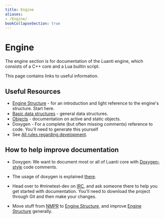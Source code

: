 ```yaml
---
title: Engine
aliases:
- /Engine/
bookCollapseSection: true
---
```


# Engine

The engine section is for documentation of the Luanti engine, which consists of a C++ core and a Lua builtin script.

This page contains links to useful information.

Useful Resources
----------------

* [Engine Structure](/Engine/Structure "Engine/Structure") - for an introduction and light reference to the engine's structure. Start here.
* [Basic data structures](/Engine/Basic_data_structures "Engine/Basic data structures") - general data structures.
* [Objects](/objects "Engine/Objects") - documentation on active and static objects.
* Doxygen - For a complete (but often missing comments) reference to code. You'll need to generate this yourself
* See [All rules regarding development](/for-engine-devs/all-rules-regarding-development).

How to help improve documentation
---------------------------------

* Doxygen: We want to document most or all of Luanti core with [Doxygen-style](http://en.wikipedia.org/wiki/Doxygen) code comments.

* The usage of doxygen is explained [there](http://www.doxygen.nl/manual/index.html).
* Head over to #minetest-dev on [IRC](/about/irc), and ask someone there to help you get started with documentation. You'll need to download the project through Git and then make your changes.

* Move stuff from [NMPR](/Engine/NMPR "Engine/NMPR") to [Engine Structure](/Engine/Structure "Engine/Structure"), and improve [Engine Structure](/Engine/Structure "Engine/Structure") generally.
